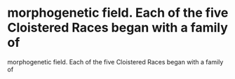 # morphogenetic field. Each of the five Cloistered Races began with a family of

morphogenetic field. Each of the five Cloistered Races began with a family of